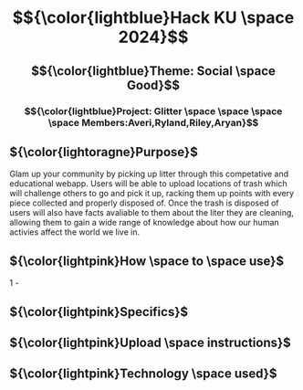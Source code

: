 # $${\color{lightblue}Hack KU \space 2024}$$  
## $${\color{lightblue}Theme: Social \space Good}$$ 
### $${\color{lightblue}Project: Glitter \space \space \space \space Members:Averi,Ryland,Riley,Aryan}$$ 



## ${\color{lightoragne}Purpose}$  
Glam up your community by picking up litter through this competative and educational webapp. Users will be able to upload locations of trash which will challenge others to go and pick it up, racking them up points with every piece collected and properly disposed of. Once the trash is disposed of users will also have facts avaliable to them about the liter they are cleaning, allowing them to gain a wide range of knowledge about how our human activies affect the world we live in. 

## ${\color{lightpink}How \space to \space use}$  
1 - 


## ${\color{lightpink}Specifics}$

## ${\color{lightpink}Upload \space instructions}$

## ${\color{lightpink}Technology \space used}$
